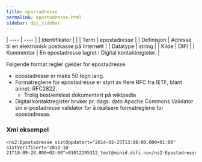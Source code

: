 ```yaml
---
title: epostadresse
permalink: epostadresse.html
sidebar: dpi_sidebar
---
```


| ---- | ---- |
| Identifikator |  |
| Term | epostadresse |
| Definisjon | Adresse til en elektronisk postkasse på Internett |
| Datatype | string |
| Kilde | DIFI |
| Kommentar | En epostadresse lagret i Digital kontaktregister. | 

Følgende format regler gjelder for epostadresse

* epostadresse er maks 50 tegn lang.
* Formatreglene for epostadresse er styrt av flere RFC fra IETF, blant annet: RFC2822.
  * Trolig best/enklest dokumentert på wikipedia
* Digital kontaktregister bruker pr. dags. dato Apache Commons Validator sin e-postadresse validator for å realisere formatreglene for epostadresse.

### Xml eksempel

```
<ns2:Epostadresse sistOppdatert="2014-02-25T13:08:00.000+01:00" sistVerifisert="2013-10-21T10:09:28.000+02:00">01012295312_test@minid.difi.no</ns2:Epostadresse>
```

